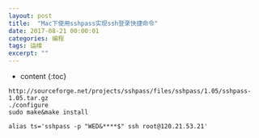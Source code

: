 ```yaml
---
layout: post
title:  "Mac下使用sshpass实现ssh登录快捷命令"
date: 2017-08-21 00:00:01
categories: 编程
tags: 运维
excerpt: ""
---
```


* content
{:toc}


```
http://sourceforge.net/projects/sshpass/files/sshpass/1.05/sshpass-1.05.tar.gz
./configure
sudo make&make install

alias ts='sshpass -p "WED&****$" ssh root@120.21.53.21'
```



